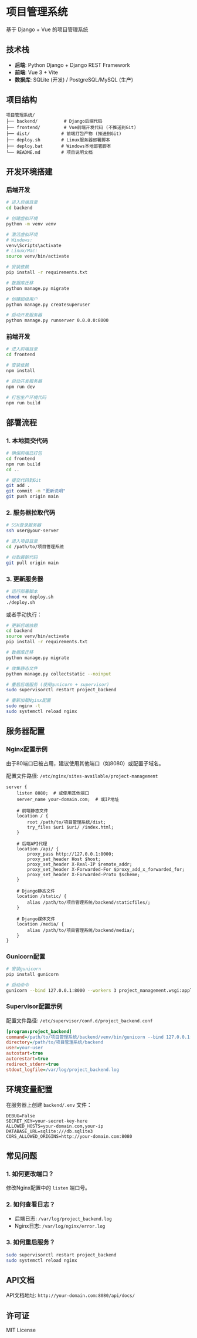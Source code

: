 # 项目管理系统

基于 Django + Vue 的项目管理系统

## 技术栈

- **后端**: Python Django + Django REST Framework
- **前端**: Vue 3 + Vite
- **数据库**: SQLite (开发) / PostgreSQL/MySQL (生产)

## 项目结构

```
项目管理系统/
├── backend/          # Django后端代码
├── frontend/         # Vue前端开发代码 (不推送到Git)
├── dist/            # 前端打包产物 (推送到Git)
├── deploy.sh        # Linux服务器部署脚本
├── deploy.bat       # Windows本地部署脚本
└── README.md        # 项目说明文档
```

## 开发环境搭建

### 后端开发

```bash
# 进入后端目录
cd backend

# 创建虚拟环境
python -m venv venv

# 激活虚拟环境
# Windows:
venv\Scripts\activate
# Linux/Mac:
source venv/bin/activate

# 安装依赖
pip install -r requirements.txt

# 数据库迁移
python manage.py migrate

# 创建超级用户
python manage.py createsuperuser

# 启动开发服务器
python manage.py runserver 0.0.0.0:8000
```

### 前端开发

```bash
# 进入前端目录
cd frontend

# 安装依赖
npm install

# 启动开发服务器
npm run dev

# 打包生产环境代码
npm run build
```

## 部署流程

### 1. 本地提交代码

```bash
# 确保前端已打包
cd frontend
npm run build
cd ..

# 提交代码到Git
git add .
git commit -m "更新说明"
git push origin main
```

### 2. 服务器拉取代码

```bash
# SSH登录服务器
ssh user@your-server

# 进入项目目录
cd /path/to/项目管理系统

# 拉取最新代码
git pull origin main
```

### 3. 更新服务器

```bash
# 运行部署脚本
chmod +x deploy.sh
./deploy.sh
```

或者手动执行：

```bash
# 更新后端依赖
cd backend
source venv/bin/activate
pip install -r requirements.txt

# 数据库迁移
python manage.py migrate

# 收集静态文件
python manage.py collectstatic --noinput

# 重启后端服务 (使用gunicorn + supervisor)
sudo supervisorctl restart project_backend

# 重新加载Nginx配置
sudo nginx -t
sudo systemctl reload nginx
```

## 服务器配置

### Nginx配置示例

由于80端口已被占用，建议使用其他端口（如8080）或配置子域名。

配置文件路径: `/etc/nginx/sites-available/project-management`

```nginx
server {
    listen 8080;  # 或使用其他端口
    server_name your-domain.com;  # 或IP地址

    # 前端静态文件
    location / {
        root /path/to/项目管理系统/dist;
        try_files $uri $uri/ /index.html;
    }

    # 后端API代理
    location /api/ {
        proxy_pass http://127.0.0.1:8000;
        proxy_set_header Host $host;
        proxy_set_header X-Real-IP $remote_addr;
        proxy_set_header X-Forwarded-For $proxy_add_x_forwarded_for;
        proxy_set_header X-Forwarded-Proto $scheme;
    }

    # Django静态文件
    location /static/ {
        alias /path/to/项目管理系统/backend/staticfiles/;
    }

    # Django媒体文件
    location /media/ {
        alias /path/to/项目管理系统/backend/media/;
    }
}
```

### Gunicorn配置

```bash
# 安装gunicorn
pip install gunicorn

# 启动命令
gunicorn --bind 127.0.0.1:8000 --workers 3 project_management.wsgi:application
```

### Supervisor配置示例

配置文件路径: `/etc/supervisor/conf.d/project_backend.conf`

```ini
[program:project_backend]
command=/path/to/项目管理系统/backend/venv/bin/gunicorn --bind 127.0.0.1:8000 --workers 3 project_management.wsgi:application
directory=/path/to/项目管理系统/backend
user=your-user
autostart=true
autorestart=true
redirect_stderr=true
stdout_logfile=/var/log/project_backend.log
```

## 环境变量配置

在服务器上创建 `backend/.env` 文件：

```env
DEBUG=False
SECRET_KEY=your-secret-key-here
ALLOWED_HOSTS=your-domain.com,your-ip
DATABASE_URL=sqlite:///db.sqlite3
CORS_ALLOWED_ORIGINS=http://your-domain.com:8080
```

## 常见问题

### 1. 如何更改端口？
修改Nginx配置中的 `listen` 端口号。

### 2. 如何查看日志？
- 后端日志: `/var/log/project_backend.log`
- Nginx日志: `/var/log/nginx/error.log`

### 3. 如何重启服务？
```bash
sudo supervisorctl restart project_backend
sudo systemctl reload nginx
```

## API文档

API文档地址: `http://your-domain.com:8080/api/docs/`

## 许可证

MIT License

